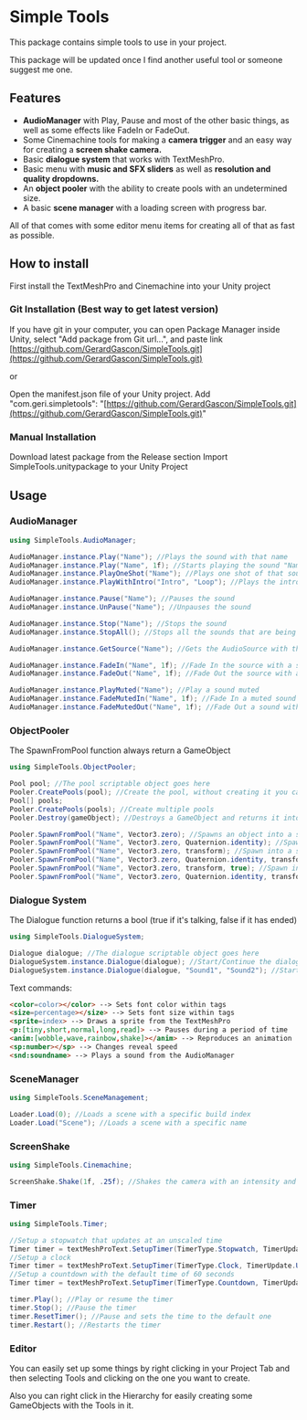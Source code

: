 # Simple Tools

This package contains simple tools to use in your project.

This package will be updated once I find another useful tool or someone suggest me one.

## Features

- **AudioManager** with Play, Pause and most of the other basic things, as well as some effects like FadeIn or FadeOut.
- Some Cinemachine tools for making a **camera trigger** and an easy way for creating a **screen shake camera.**
- Basic **dialogue system** that works with TextMeshPro.
- Basic menu with **music and SFX sliders** as well as **resolution and quality dropdowns.**
- An **object pooler** with the ability to create pools with an undetermined size.
- A basic **scene manager** with a loading screen with progress bar.

All of that comes with some editor menu items for creating all of that as fast as possible.

## How to install

First install the TextMeshPro and Cinemachine into your Unity project

### Git Installation (Best way to get latest version)

If you have git in your computer, you can open Package Manager inside Unity, select "Add package from Git url...", and paste link [https://github.com/GerardGascon/SimpleTools.git](https://github.com/GerardGascon/SimpleTools.git)

or

Open the manifest.json file of your Unity project. Add "com.geri.simpletools": "[https://github.com/GerardGascon/SimpleTools.git](https://github.com/GerardGascon/SimpleTools.git)"

### Manual Installation

Download latest package from the Release section Import SimpleTools.unitypackage to your Unity Project

## Usage

### AudioManager

```csharp
using SimpleTools.AudioManager;

AudioManager.instance.Play("Name"); //Plays the sound with that name
AudioManager.instance.Play("Name", 1f); //Starts playing the sound "Name" in 1 second
AudioManager.instance.PlayOneShot("Name"); //Plays one shot of that sound (Useful for repeated sounds)
AudioManager.instance.PlayWithIntro("Intro", "Loop"); //Plays the intro and then the loop

AudioManager.instance.Pause("Name"); //Pauses the sound
AudioManager.instance.UnPause("Name"); //Unpauses the sound

AudioManager.instance.Stop("Name"); //Stops the sound
AudioManager.instance.StopAll(); //Stops all the sounds that are being played

AudioManager.instance.GetSource("Name"); //Gets the AudioSource with that name

AudioManager.instance.FadeIn("Name", 1f); //Fade In the source with a specific duration
AudioManager.instance.FadeOut("Name", 1f); //Fade Out the source with a specific duration

AudioManager.instance.PlayMuted("Name"); //Play a sound muted
AudioManager.instance.FadeMutedIn("Name", 1f); //Fade In a muted sound with a specific duration
AudioManager.instance.FadeMutedOut("Name", 1f); //Fade Out a sound without stopping it
```

### ObjectPooler

The SpawnFromPool function always return a GameObject

```csharp
using SimpleTools.ObjectPooler;

Pool pool; //The pool scriptable object goes here
Pooler.CreatePools(pool); //Create the pool, without creating it you cannot spawn it
Pool[] pools;
Pooler.CreatePools(pools); //Create multiple pools
Pooler.Destroy(gameObject); //Destroys a GameObject and returns it into the pool scene

Pooler.SpawnFromPool("Name", Vector3.zero); //Spawns an object into a specific position
Pooler.SpawnFromPool("Name", Vector3.zero, Quaternion.identity); //Spawn into a specific position and rotation
Pooler.SpawnFromPool("Name", Vector3.zero, transform); //Spawn into a specific position and parent
Pooler.SpawnFromPool("Name", Vector3.zero, Quaternion.identity, transform); //Spawn into a specific position, rotation and parent
Pooler.SpawnFromPool("Name", Vector3.zero, transform, true); //Spawn into a specific position, parent and instantiate in worldSpace or not
Pooler.SpawnFromPool("Name", Vector3.zero, Quaternion.identity, transform, true); //Spawn into a specific position, rotation, parent and instantiate in worldSpace or not
```

### Dialogue System

The Dialogue function returns a bool (true if it's talking, false if it has ended)

```csharp
using SimpleTools.DialogueSystem;

Dialogue dialogue; //The dialogue scriptable object goes here
DialogueSystem.instance.Dialogue(dialogue); //Start/Continue the dialogue
DialogueSystem.instance.Dialogue(dialogue, "Sound1", "Sound2"); //Start/Continue the dialogue with a random set of sounds for the text reveal
```

Text commands:

```html
<color=color></color> --> Sets font color within tags
<size=percentage></size> --> Sets font size within tags
<sprite=index> --> Draws a sprite from the TextMeshPro
<p:[tiny,short,normal,long,read]> --> Pauses during a period of time
<anim:[wobble,wave,rainbow,shake]></anim> --> Reproduces an animation
<sp:number></sp> --> Changes reveal speed
<snd:soundname> --> Plays a sound from the AudioManager
```

### SceneManager

```csharp
using SimpleTools.SceneManagement;

Loader.Load(0); //Loads a scene with a specific build index
Loader.Load("Scene"); //Loads a scene with a specific name
```

### ScreenShake

```csharp
using SimpleTools.Cinemachine;

ScreenShake.Shake(1f, .25f); //Shakes the camera with an intensity and duration
```

### Timer

```csharp
using SimpleTools.Timer;

//Setup a stopwatch that updates at an unscaled time
Timer timer = textMeshProText.SetupTimer(TimerType.Stopwatch, TimerUpdate.UnscaledTime);
//Setup a clock
Timer timer = textMeshProText.SetupTimer(TimerType.Clock, TimerUpdate.UnscaledTime);
//Setup a countdown with the default time of 60 seconds
Timer timer = textMeshProText.SetupTimer(TimerType.Countdown, TimerUpdate.UnscaledTime, 60f);

timer.Play(); //Play or resume the timer
timer.Stop(); //Pause the timer
timer.ResetTimer(); //Pause and sets the time to the default one
timer.Restart(); //Restarts the timer
```

### Editor

You can easily set up some things by right clicking in your Project Tab and then selecting Tools and clicking on the one you want to create.

Also you can right click in the Hierarchy for easily creating some GameObjects with the Tools in it.
